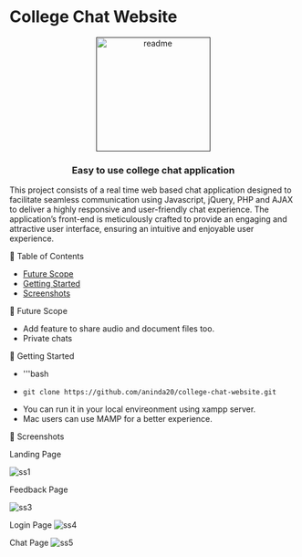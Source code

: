 # College Chat Website
 <p align="center">
  <a href="" rel="noopener">
 <img width="200" alt="readme" src="https://user-images.githubusercontent.com/53020383/144102766-50141507-366f-4372-bfc5-0865dff1727c.PNG">
</a>
</p>

<h3 align="center"> Easy to use college chat application
    <br> 
</h3>


<p> This project consists of a real time web based chat application designed to facilitate seamless communication using Javascript, jQuery, PHP and AJAX to deliver a highly responsive and user-friendly chat experience. The application’s front-end is meticulously crafted to provide an engaging and attractive user interface, ensuring an intuitive and enjoyable user experience. </p>



 📝 Table of Contents

- [Future Scope](#future_scope)
- [Getting Started](#getting_started)
- [Screenshots](#screenshots)



 🚀 Future Scope <a name = "future_scope"></a>
- Add feature to share audio and document files too.
- Private chats


 🏁 Getting Started <a name = "getting_started"></a>

- '''bash
-     git clone https://github.com/aninda20/college-chat-website.git
     
- You can run it in your local envireonment using xampp server.
- Mac users can use MAMP for a better experience.
 





 🤳 Screenshots <a name = "screenshots"></a>

 Landing Page

![ss1](https://user-images.githubusercontent.com/53020383/144102599-952bbdfc-d3b4-4d7f-a572-56bf46a2e0e5.png)

Feedback Page
 
![ss3](https://user-images.githubusercontent.com/53020383/144104969-f50d66fd-3539-4745-8581-f6596503fc42.PNG)

Login Page
![ss4](https://user-images.githubusercontent.com/53020383/144102685-6f00ba20-46d9-4b4d-829f-b4957bb93827.png)

Chat Page
![ss5](https://user-images.githubusercontent.com/53020383/144102700-4d7d3d27-24ea-4487-8190-617d00660a92.png)





